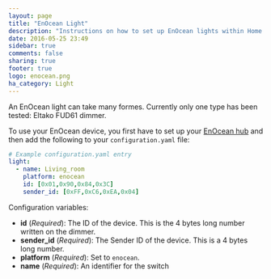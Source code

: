 ```yaml
---
layout: page
title: "EnOcean Light"
description: "Instructions on how to set up EnOcean lights within Home Assistant."
date: 2016-05-25 23:49
sidebar: true
comments: false
sharing: true
footer: true
logo: enocean.png
ha_category: Light
---
```


An EnOcean light can take many formes. Currently only one type has been tested: Eltako FUD61 dimmer.


To use your EnOcean device, you first have to set up your [EnOcean hub](../enocean) and then add the following to your `configuration.yaml` file:

```yaml
# Example configuration.yaml entry
light:
  - name: Living_room
    platform: enocean
    id: [0x01,0x90,0x84,0x3C]
    sender_id: [0xFF,0xC6,0xEA,0x04]
```

Configuration variables:

- **id** (*Required*): The ID of the device. This is the 4 bytes long number written on the dimmer.
- **sender_id** (*Required*): The Sender ID of the device. This is a 4 bytes long number.
- **platform** (*Required*): Set to `enocean`.
- **name** (*Required*): An identifier for the switch
